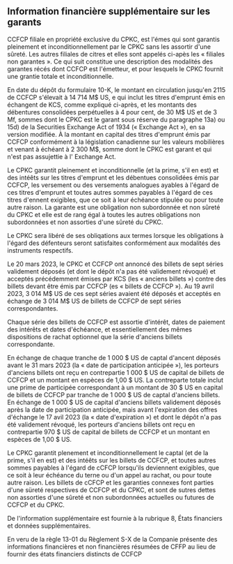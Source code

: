 ## Information financière supplémentaire sur les garants

CCFCP filiale en propriété exclusive du CPKC, est l'émes qui sont garantis pleinement et inconditionnellement par le CPKC sans les assortir d'une sûreté. Les autres filiales de citres et elles sont appelés ci-apès les « filiales non garantes ». Ce qui suit constitue une description des modalités des garantes récés dont CCFCP est l'émetteur, et pour lesquels le CPKC fournit une grantie totale et inconditionnelle.

En date du dépôt du formulaire 10-K, le montant en circulation jusqu'en 2115 de CCFCP s'élevait à 14 714 M\$ US, e qui inclut les titres d'emprunt émis en échangent de KCS, comme expliqué ci-après, et les montants des débentures consolidées perpétuelles à 4 pour cent, de 30 M\$ US et de 3 Mf, sommes dont le CPKC est le garant sous réserve du paragraphe 13a) ou 15d) de la Securities Exchange Act of 1934 (« Exchange Act »), en sa version modifiée. À la montant en capital des titres d'emprunt émis par CCFCP conformément à la législation canadienne sur les valeurs mobilières et venant à échéant à 2 300 M\$, somme dont le CPKC est garant et qui n'est pas assujettie à l' Exchange Act.

Le CPKC garantit pleinement et inconditionnelle (et la prime, s'il en est) et des intéêts sur les titres d'emprunt et les débentues consolidées émis par CCFCP, les versement ou des versements analogues ayables à l'égard de ces titres d'emprunt et toutes autres sommes payables à l'égard de ces titres d'ennent exigibles, que ce soit à leur échéance stipulée ou pour toute autre raison. La garante est une obligation non subordonnée et non sûreté du CPKC et elle est de rang égal à toutes les autres obligations non subordonnées et non assorties d'une sûreté du CPKC.

Le CPKC sera libéré de ses obliqations aux termes lorsque les obligations à l'égard des défenteurs seront satisfaites conformément aux modalités des instruments respectifs.

Le 20 mars 2023, le CPKC et CCFCP ont annoncé des billets de sept séries validement déposés (et dont le dépôt n'a pas été validement révoqué) et acceptés précédemment émises par KCS (les « anciens billets ») contre des billets devant être émis par CCFCP (es « billets de CCFCP »). Au 19 avril 2023, 3 014 M\$ US de ces sept séries avaient été déposés et acceptés en échange de 3 014 M\$ US de billets de CCFCP de sept séries correspondantes.

Chaque série des billets de CCFCP est assortie d'intérêt, dates de paiement des intérêts et dates d'échéance, et essentiellement des mêmes dispositions de rachat optionnel que la série d'anciens billets correspondante.

En échange de chaque tranche de 1 000 \$ US de captal d'ancent déposés avant le 31 mars 2023 (la « date de participation anticipée »), les porteurs d'anciens billets ont reçu en contrepartie 1 000 \$ US de capital de billets de CCFCP et un montant en espèces de 1,00 \$ US. La contreparte totale inclut une prime de participée correspondant à un montant de 30 \$ US en capital de billets de CCFCP par tranche de 1 000 \$ US de captal d'anciens billets. En échange de 1 000 \$ US de capital d'anciens billets validement déposés après la date de participation anticipée, mais avant l'expiration des offres d'échange le 17 avil 2023 (la « date d'expiration ») et dont le dépôt n'a pas été validement révoqué, les porteurs d'anciens billets ont reçu en contrepartie 970 \$ US de capital de billets de CCFCP et un montant en espèces de 1,00 \$ US.

Le CPKC garantit plenement et inconditionnellement le captal (et de la prime, s'il en est) et des intéêts sur les billets de CCFCP, et toutes autres sommes payables à l'égard de cCFCP lorsqu'ils deviennent exigibles, que ce soit à leur échéance du terne ou d'un appel au rachat, ou pour toute autre raison. Les billets de cCFCP et les garanties connexes font parties d'une süreté respectives de CCFCP et du CPKC, et sont de sutres dettes non assorties d'une sûreté et non subordonnées actuelles ou futures de CCFCP et du CPKC.

De l'information supplémentaire est fournie à la rubrique 8, États financiers et données supplémentaires.

En veru de la règle 13-01 du Règlement S-X de la Companie présente des informations financières et non financières résumées de CFFP au lieu de fournir des états financiers distincts de CCFCP